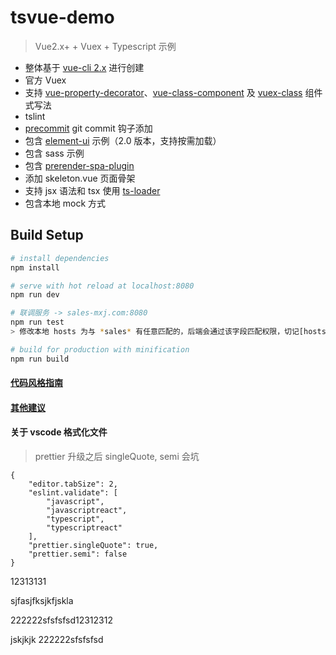 # tsvue-demo

> Vue2.x+ + Vuex + Typescript 示例
- 整体基于 [vue-cli 2.x](https://github.com/vuejs/vue-cli) 进行创建
- 官方 Vuex
- 支持 [vue-property-decorator](https://github.com/kaorun343/vue-property-decorator)、[vue-class-component](https://github.com/vuejs/vue-class-component) 及 [vuex-class](https://github.com/ktsn/vuex-class) 组件式写法
- tslint
- [precommit](https://github.com/observing/pre-commit) git commit 钩子添加
- 包含 [element-ui](https://github.com/ElemeFE/element) 示例（2.0 版本，支持按需加载）
- 包含 sass 示例
- 包含 [prerender-spa-plugin](https://github.com/chrisvfritz/prerender-spa-plugin)
- 添加 skeleton.vue 页面骨架
- 支持 jsx 语法和 tsx 使用 [ts-loader](https://github.com/TypeStrong/ts-loader)
- 包含本地 mock 方式

## Build Setup

``` bash
# install dependencies
npm install

# serve with hot reload at localhost:8080
npm run dev

# 联调服务 -> sales-mxj.com:8080
npm run test
> 修改本地 hosts 为与 *sales* 有任意匹配的，后端会通过该字段匹配权限，切记[hosts 需要和 config/index.js 中的 test 配置一样]

# build for production with minification
npm run build
```

#### [代码风格指南](https://cn.vuejs.org/v2/style-guide/)

#### [其他建议](https://github.com/denglingbo/ts-vue-demo/blob/master/SUGGEST.md)

#### 关于 vscode 格式化文件
> prettier 升级之后 singleQuote, semi 会坑
```
{
    "editor.tabSize": 2,
    "eslint.validate": [
        "javascript",
        "javascriptreact",
        "typescript",
        "typescriptreact"
    ],
    "prettier.singleQuote": true,
    "prettier.semi": false
}
```

12313131

sjfasjfksjkfjskla

222222sfsfsfsd12312312

jskjkjk
222222sfsfsfsd
